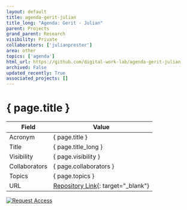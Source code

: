 ```yaml
---
layout: default
title: agenda-gerit-julian
title_long: "Agenda: Gerit - Julian"
parent: Projects
grand_parent: Research
visibility: Private
collaborators: ['julianprester']
area: other
topics: ['agenda']
html_url: https://github.com/digital-work-lab/agenda-gerit-julian
archived: False
updated_recently: True
associated_projects: []
---
```


# { page.title }

Field               | Value
------------------- | ----------------------------------
Acronym             | { page.title }
Title               | { page.title_long }
Visibility          | { page.visibility }
Collaborators       | { page.collaborators }
Topics              | { page.topics }
URL                 | [Repository Link](https://github.com/digital-work-lab/agenda-gerit-julian){: target="_blank"}

[![Request Access](https://img.shields.io/badge/Request-Access-blue?style=for-the-badge)](https://github.com/digital-work-lab/agenda-gerit-julian/issues/new?assignees=geritwagner&labels=access+request&template=request-repo-access.md&title=%5BAccess+Request%5D+Request+for+access+to+repository)

